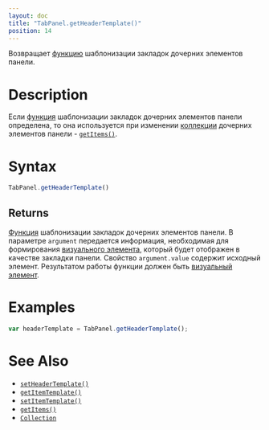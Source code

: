 ```yaml
---
layout: doc
title: "TabPanel.getHeaderTemplate()"
position: 14
---
```


Возвращает [функцию](../../../KeyConcepts/Script/) шаблонизации закладок дочерних элементов панели.

# Description

Если [функция](../../../KeyConcepts/Script/) шаблонизации закладок дочерних элементов панели
определена, то она используется при изменении [коллекции](../../../KeyConcepts/Collection/)
дочерних элементов панели - [`getItems()`](../Panel.getItems/).

# Syntax

```js
TabPanel.getHeaderTemplate()
```

## Returns

[Функция](../../../KeyConcepts/Script/) шаблонизации закладок дочерних элементов
панели. В параметре `argument` передается информация, необходимая для формирования
[визуального элемента](../../../KeyConcepts/Element/), который будет отображен в
качестве закладки панели. Свойство `argument.value` содержит исходный элемент.
Результатом работы функции должен быть [визуальный элемент](../../../KeyConcepts/Element/).

# Examples

```js
var headerTemplate = TabPanel.getHeaderTemplate();
```

# See Also

* [`setHeaderTemplate()`](../TabPanel.setHeaderTemplate/)
* [`getItemTemplate()`](../TabPanel.getItemTemplate/)
* [`setItemTemplate()`](../TabPanel.setItemTemplate/)
* [`getItems()`](../TabPanel.getItems/)
* [`Collection`](../../../KeyConcepts/Collection/)

